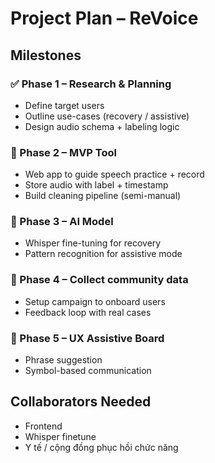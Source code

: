 # Project Plan – ReVoice

## Milestones

### ✅ Phase 1 – Research & Planning
- Define target users
- Outline use-cases (recovery / assistive)
- Design audio schema + labeling logic

### 🔧 Phase 2 – MVP Tool
- Web app to guide speech practice + record
- Store audio with label + timestamp
- Build cleaning pipeline (semi-manual)

### 🧠 Phase 3 – AI Model
- Whisper fine-tuning for recovery
- Pattern recognition for assistive mode

### 📣 Phase 4 – Collect community data
- Setup campaign to onboard users
- Feedback loop with real cases

### 📲 Phase 5 – UX Assistive Board
- Phrase suggestion
- Symbol-based communication

## Collaborators Needed
- Frontend
- Whisper finetune
- Y tế / cộng đồng phục hồi chức năng
